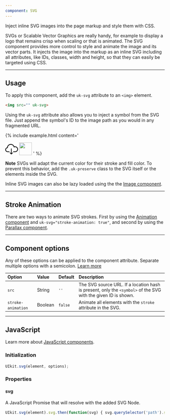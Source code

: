 ```yaml
---
component: SVG
---
```

<p class="uk-text-lead">Inject inline SVG images into the page markup and style them with CSS.</p>

SVGs or Scalable Vector Graphics are really handy, for example to display a logo that remains crisp when scaling or that is animated. The SVG component provides more control to style and animate the image and its vector parts. It injects the image into the markup as an inline SVG including all attributes, like IDs, classes, width and height, so that they can easily be targeted using CSS.

***

## Usage

To apply this component, add the `uk-svg` attribute to an `<img>` element.

```html
<img src="" uk-svg>
```

Using the `uk-svg` attribute also allows you to inject a symbol from the SVG file. Just append the symbol's ID to the image path as you would in any fragmented URL.

{% include example.html content='
<!-- Targets the SVG image -->
<img src="https://raw.githubusercontent.com/uikit/uikit/develop/src/images/icons/cloud-download.svg" width="40" height="40" uk-svg>

<!-- Targets a symbol inside the SVG image -->
<img src="https://raw.githubusercontent.com/uikit/uikit/develop/tests/images/icons.svg#cloud-upload" width="40" height="40" uk-svg>
' %}

**Note** SVGs will adapt the current color for their stroke and fill color. To prevent this behavior, add the `.uk-preserve` class to the SVG itself or the elements inside the SVG.

Inline SVG images can also be lazy loaded using the the [Image component](image.html#inline-svg).

***

## Stroke Animation

There are two ways to animate SVG strokes. First by using the [Animation component](animation.html#svg-strokes) and `uk-svg="stroke-animation: true"`, and second by using the [Parallax component](parallax.html#svg-strokes).

***

## Component options

Any of these options can be applied to the component attribute. Separate multiple options with a semicolon. [Learn more](javascript.html#component-configuration)

| Option             | Value   | Default | Description                                                                                                   |
| :----------------- | :------ | :------ | :------------------------------------------------------------------------------------------------------------ |
| `src`              | String  | `''`    | The SVG source URL. If a location hash is present, only the `<symbol>` of the SVG with the given ID is shown. |
| `stroke-animation` | Boolean | `false` | Animate all elements with the `stroke` attribute in the SVG.                                                  |

***

## JavaScript

Learn more about [JavaScript components](javascript.html#programmatic-use).

### Initialization

```js
UIkit.svg(element, options);
```

### Properties

#### svg

A JavaScript Promise that will resolve with the added SVG Node.

```js
UIkit.svg(element).svg.then(function(svg) { svg.querySelector('path').style.stroke = 'red'; })
```
